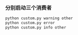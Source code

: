 ### 分别启动三个消费者
```python
python custom.py warning other
python custom.py error
python custom.py info other
```
